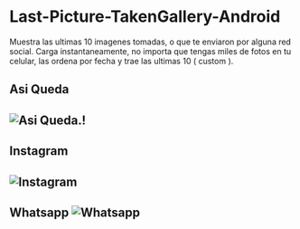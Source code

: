 # Last-Picture-TakenGallery-Android

Muestra las ultimas 10 imagenes tomadas, o que te enviaron por alguna red social. Carga instantaneamente, no importa que tengas miles de fotos en tu celular, las ordena por fecha y trae las ultimas 10 ( custom ).

Asi Queda
----------
![Asi Queda.!](http://i.imgur.com/Th9V4nH.jpg)
----------
Instagram
----------
![Instagram](http://i.imgur.com/vISEmnW.jpg)
----------
Whatsapp
![Whatsapp](http://i.imgur.com/k1EBKuA.jpg)
----------


